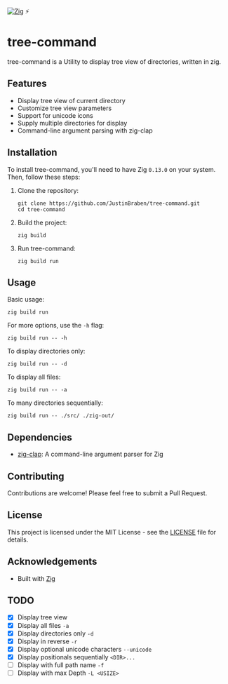 [![Zig](https://img.shields.io/badge/-Zig-F7A41D?style=flat&logo=zig&logoColor=white)](https://ziglang.org/) ⚡

# tree-command

tree-command is a Utility to display tree view of directories, written in zig.

## Features
 - Display tree view of current directory
 - Customize tree view parameters
 - Support for unicode icons
 - Supply multiple directories for display
 - Command-line argument parsing with zig-clap

## Installation

To install tree-command, you'll need to have Zig `0.13.0` on your system. Then, follow these steps:

1. Clone the repository:
   ```
   git clone https://github.com/JustinBraben/tree-command.git
   cd tree-command
   ```

2. Build the project:
   ```
   zig build
   ```

3. Run tree-command:
   ```
   zig build run
   ```

## Usage

Basic usage:

```
zig build run
```

For more options, use the `-h` flag:

```
zig build run -- -h
```

To display directories only:

```
zig build run -- -d
```

To display all files:

```
zig build run -- -a
```

To many directories sequentially:

```
zig build run -- ./src/ ./zig-out/
```

## Dependencies

- [zig-clap](https://github.com/Hejsil/zig-clap): A command-line argument parser for Zig

## Contributing

Contributions are welcome! Please feel free to submit a Pull Request.

## License

This project is licensed under the MIT License - see the [LICENSE](LICENSE) file for details.

## Acknowledgements

- Built with [Zig](https://ziglang.org/)

## TODO

- [x] Display tree view
- [x] Display all files `-a`
- [x] Display directories only `-d`
- [x] Display in reverse `-r`
- [x] Display optional unicode characters `--unicode`
- [x] Display positionals sequentially `<DIR>...`
- [ ] Display with full path name `-f`
- [ ] Display with max Depth `-L <USIZE>`
